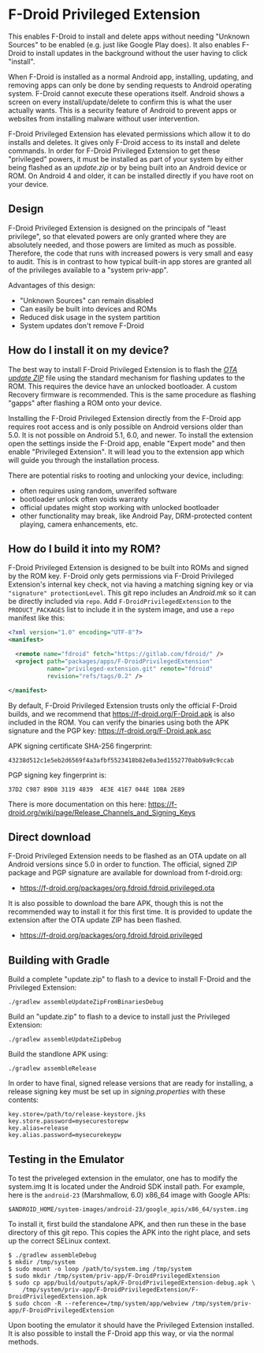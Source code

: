 # F-Droid Privileged Extension

This enables F-Droid to install and delete apps without needing "Unknown Sources" to be enabled (e.g. just like Google Play does).  It also enables F-Droid to install updates in the background without the user having to click "install".

When F-Droid is installed as a normal Android app, installing, updating, and removing apps can only be done by sending requests to Android operating system.  F-Droid cannot execute these operations itself.  Android shows a screen on every install/update/delete to confirm this is what the user actually wants.  This is a security feature of Android to prevent apps or websites from installing malware without user intervention.

F-Droid Privileged Extension has elevated permissions which allow it to do installs and deletes.  It gives only F-Droid access to its install and delete commands.  In order for F-Droid Privileged Extension to get these "privileged" powers, it must be installed as part of your system by either being flashed as an _update.zip_ or by being built into an Android device or ROM. On Android 4 and older, it can be installed directly if you have root on your device.


## Design

F-Droid Privileged Extension is designed on the principals of "least privilege", so that elevated powers are only granted where they are absolutely needed, and those powers are limited as much as possible.  Therefore, the code that runs with increased powers is very small and easy to audit.  This is in contrast to how typical built-in app stores are granted all of the privileges available to a "system priv-app". 

Advantages of this design:

* "Unknown Sources" can remain disabled
* Can easily be built into devices and ROMs
* Reduced disk usage in the system partition
* System updates don't remove F-Droid


## How do I install it on my device?

The best way to install F-Droid Privileged Extension is to flash the
[_OTA update ZIP_](https://f-droid.org/packages/org.fdroid.fdroid.privileged.ota)
file using the standard mechanism for flashing updates to the
ROM. This requires the device have an unlocked bootloader. A custom
Recovery firmware is recommended. This is the same procedure as
flashing "gapps" after flashing a ROM onto your device.

Installing the F-Droid Privileged Extension directly from the F-Droid app requires root access and is only possible on Android versions older than 5.0. It is not possible on Android 5.1, 6.0, and newer. To install the extension open the settings inside the F-Droid app, enable "Expert mode" and then enable "Privileged Extension". It will lead you to the extension app which will guide you through the installation process.

There are potential risks to rooting and unlocking your device, including:

* often requires using random, unverifed software
* bootloader unlock often voids warranty
* official updates might stop working with unlocked bootloader
* other functionality may break, like Android Pay, DRM-protected content playing, camera enhancements, etc.


## How do I build it into my ROM?

F-Droid Privileged Extension is designed to be built into ROMs and signed by the ROM key.  F-Droid only gets permissions via F-Droid Privileged Extension's internal key check, not via having a matching signing key or via `"signature" protectionLevel`.  This git repo includes an _Android.mk_ so it can be directly included via `repo`.   Add `F-DroidPrivilegedExtension` to the `PRODUCT_PACKAGES` list to include it in the system image, and use a `repo` manifest like this:

```xml
<?xml version="1.0" encoding="UTF-8"?>
<manifest>

  <remote name="fdroid" fetch="https://gitlab.com/fdroid/" />
  <project path="packages/apps/F-DroidPrivilegedExtension"
           name="privileged-extension.git" remote="fdroid"
           revision="refs/tags/0.2" />

</manifest>
```

By default, F-Droid Privileged Extension trusts only the official F-Droid builds, and we recommend that https://f-droid.org/F-Droid.apk is also included in the ROM. You can verify the binaries using both the APK signature and the PGP key: https://f-droid.org/F-Droid.apk.asc

APK signing certificate SHA-256 fingerprint:
```
43238d512c1e5eb2d6569f4a3afbf5523418b82e0a3ed1552770abb9a9c9ccab
```

PGP signing key fingerprint is:
```
37D2 C987 89D8 3119 4839  4E3E 41E7 044E 1DBA 2E89
```

There is more documentation on this here:
https://f-droid.org/wiki/page/Release_Channels_and_Signing_Keys


## Direct download

F-Droid Privileged Extension needs to be flashed as an OTA update on
all Android versions since 5.0 in order to function.  The official,
signed ZIP package and PGP signature are available for download from
f-droid.org:

* https://f-droid.org/packages/org.fdroid.fdroid.privileged.ota

It is also possible to download the bare APK, though this is not the
recommended way to install it for this first time.  It is provided to
update the extension after the OTA update ZIP has been flashed.

* https://f-droid.org/packages/org.fdroid.fdroid.privileged


## Building with Gradle

Build a complete "update.zip" to flash to a device to install F-Droid and the Privileged Extension:

    ./gradlew assembleUpdateZipFromBinariesDebug

Build an "update.zip" to flash to a device to install just the Privileged Extension:

    ./gradlew assembleUpdateZipDebug

Build the standlone APK using:

    ./gradlew assembleRelease

In order to have final, signed release versions that are ready for installing, a release signing key must be set up in _signing.properties_ with these contents:

    key.store=/path/to/release-keystore.jks
    key.store.password=mysecurestorepw
    key.alias=release
    key.alias.password=mysecurekeypw

## Testing in the Emulator

To test the priveleged extension in the emulator, one has to modify
the system.img It is located under the Android SDK install path.  For
example, here is the `android-23` (Marshmallow, 6.0) x86_64 image with
Google APIs:

```
$ANDROID_HOME/system-images/android-23/google_apis/x86_64/system.img
```

To install it, first build the standalone APK, and then run these in
the base directory of this git repo.  This copies the APK into the
right place, and sets up the correct SELinux context.

```console
$ ./gradlew assembleDebug
$ mkdir /tmp/system
$ sudo mount -o loop /path/to/system.img /tmp/system
$ sudo mkdir /tmp/system/priv-app/F-DroidPrivilegedExtension
$ sudo cp app/build/outputs/apk/F-DroidPrivilegedExtension-debug.apk \
    /tmp/system/priv-app/F-DroidPrivilegedExtension/F-DroidPrivilegedExtension.apk
$ sudo chcon -R --reference=/tmp/system/app/webview /tmp/system/priv-app/F-DroidPrivilegedExtension
```

Upon booting the emulator it should have the Privileged Extension
installed.  It is also possible to install the F-Droid app this way,
or via the normal methods.
